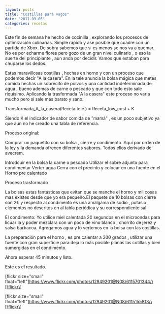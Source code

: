 ```yaml
---
layout: posts
title: "Costillas para vagos"
date: "2011-09-05"
categories: recetas
---
```


Este fin de semana he hecho de cocinilla , explorando los procesos de optimización culinarias. Simple rápido y ase posible que cuadre con un partida de Xbox. De sobra sabemos que si es menos se nos va a quemar. No es por echarme flores pero gozo de un gran nivel culinario , o eso la suerte del principiante , aun anda por decidir. Vamos que estaban para chuparse los dedos.

Estas maravillosas costillas , hechas en horno y con un proceso que podemos decir "A la casera". En la tele anuncia la bolsa mágica que metes comida hechas un sobrecito de polvos y una cantidad indeterminada de agua , bueno ademas de carne o pescado y que con todo esto sale riquísimo. Aplicando la trasformada "A la casera" este proceso no varia mucho pero si sale más barato y sano.

Transformada\_A\_la\_casera(Receta tele ) = Receta\_low\_cost + K

Siendo K el indicador de sabor comida de "mamá" , es un poco subjetivo ya que aun no he creado una tabla de referencia.

Proceso original:

Comprar un paquetito con su bolsa , cierre y condimento. Aquí por orden de la ley y la demanda ofrecen diferentes sabores. Todos ellos derivado de avecrem.

Introdcuir en la bolsa la carne o pescado Utilizar el sobre adjunto para condimentar Verter agua Cerra con el precinto y colocar en una fuente en el Horno pre calentado

Proceso trasformado

La bolsas estas fantásticas que evitan que se manche el horno y mil cosas mas existes desde que yo era pequeño.El paquete de 10 bolsas con cierre son 2€ y respecto al condimento es una amalgama de sodio , potasio , elementos no descritos en al tabla periódica y su correspondiente sal.

El condimento: Yo utilice miel calentada 20 segundos en el microondas para licuar la y poder mezclara con un poco de vino blanco , chorrito de jerez y salsa barbacoa. Agregamos agua y lo vertemos en la bolsa con las costillas.

La preparación para el horno , es pre calentar a 200 grados , utilizar una fuente con gran superficie para deja lo más posible planas las cotillas y bien sumergidas en el condimento.

Ahora esperar 45 minutos y listo.

Este es el resultado.

\[flickr size="small" float="left"\]https://www.flickr.com/photos/12949201@N08/6115701344/\[/flickr\]

\[flickr size="small" float="left"\]https://www.flickr.com/photos/12949201@N08/6115155813/\[/flickr\]
